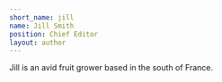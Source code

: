 ```yaml
---
short_name: jill
name: Jill Smith
position: Chief Editor
layout: author
---
```

Jill is an avid fruit grower based in the south of France.